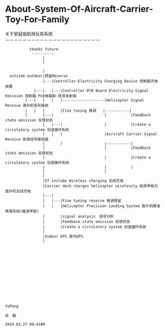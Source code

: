 # About-System-Of-Aircraft-Carrier-Toy-For-Family
关于家庭版航母玩具系统</br>
－－－－－－－－－－－－－－－－－－－－－－</br>
      
               thanks future
                ----------
                     |
                     |
               
                     |
      outside outdoor|预留Reserve
                     |---|Controller-Electricity Charging Device 控制器充电装置 
                 |---|   |---|Controller-PCB Board Electricity-Signal Emission 控制器-PCB电路板-信号发射端
             |---|   |   |   |-------------------|Helicopter Signal Receive 直升机信号接收
             |   |   |       |Fine tuning 微调   |-----------|
             |       |---|                       |           |Feedback state emission 反馈状态
                     |   |---|                   |           |Create a circulatory system 创造循环系统
                     |   |   |                   |Aircraft Carrier Signal Receive 航母信号接收器 
                     |       |                   |-----------|
                     |                           |           |Feedback state emission 反馈状态 
                     |                           |           |Create a circulatory system 创造循环系统
                     |                           |           |
                     |                           |
                     |
                     |If inclube Wireless charging 无线充电
                     |Carrier deck charges helicopter wirelessly 航母甲板为直升机无线充电
                     |---|                          
                     |   |---|Fine tuning reserve 微调预留
                     |   |   |Helicopter Precision Landing System 直升机精准降落系统(瞄准甲板)
                     |       |signal analysis　信号分析
                     |       |Feedback state emission 反馈状态 
                     |       |Create a circulatory system 创造循环系统
                     |
                     |Indoor GPS 室内GPS 
                     |
                  　　　
                                                                                                                   
                                                                                                                   
                                                                                                                   
                                                                                                                   
                                                                                                                   
                                                                                                                   
                                                                                                                   
                                                                                                                   
                                                                                                                   
                                                                                                                   
                                                                                                                   
                                                                                                                   
                                                                                                       YuPeng
                                                                                                       余　鹏
                                                                                                2019.03.27 09:41AM
                                                                                                                   
